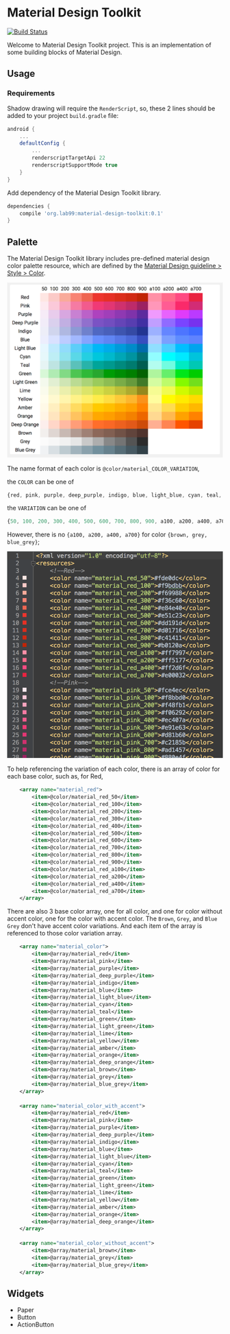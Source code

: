 
Material Design Toolkit
========================

[![Build Status](https://travis-ci.org/twang2218/material-design-toolkit.png?branch=master)](https://travis-ci.org/twang2218/material-design-toolkit)

Welcome to Material Design Toolkit project. This is an implementation of some building blocks of Material Design.

Usage
------

### Requirements

Shadow drawing will require the ```RenderScript```, so, these 2 lines should be added to your project ```build.gradle``` file:

```groovy
android {
    ...
    defaultConfig {
        ...
        renderscriptTargetApi 22
        renderscriptSupportMode true
    }
}
```

Add dependency of the Material Design Toolkit library.

```groovy
dependencies {
    compile 'org.lab99:material-design-toolkit:0.1'
}
```

Palette
--------

The Material Design Toolkit library includes pre-defined material design color palette resource, which are defined by the [Material Design guideline > Style > Color](http://www.google.com/design/spec/style/color.html).

![Color Palette](art/color_palette.png)

The name format of each color is ```@color/material_COLOR_VARIATION```, 

the ```COLOR``` can be one of
```Javascript
{red, pink, purple, deep_purple, indigo, blue, light_blue, cyan, teal, green, light_green, lime, yellow, amber, orange, deep_orange, brown, grey, blue_grey}
```

the ```VARIATION``` can be one of
```Javascript
{50, 100, 200, 300, 400, 500, 600, 700, 800, 900, a100, a200, a400, a700}
```

However, there is no ```{a100, a200, a400, a700}``` for color ```{brown, grey, blue_grey}```;

![Color Palette](art/resource_color.png)

To help referencing the variation of each color, there is an array of color for each base color, such as, for Red,

```xml
    <array name="material_red">
        <item>@color/material_red_50</item>
        <item>@color/material_red_100</item>
        <item>@color/material_red_200</item>
        <item>@color/material_red_300</item>
        <item>@color/material_red_400</item>
        <item>@color/material_red_500</item>
        <item>@color/material_red_600</item>
        <item>@color/material_red_700</item>
        <item>@color/material_red_800</item>
        <item>@color/material_red_900</item>
        <item>@color/material_red_a100</item>
        <item>@color/material_red_a200</item>
        <item>@color/material_red_a400</item>
        <item>@color/material_red_a700</item>
    </array>
```

There are also 3 base color array, one for all color, and one for color without accent color, one for the color with accent color. The ```Brown```, ```Grey```, and ```Blue Grey``` don't have accent color variations.
And each item of the array is referenced to those color variation array.

```xml
    <array name="material_color">
        <item>@array/material_red</item>
        <item>@array/material_pink</item>
        <item>@array/material_purple</item>
        <item>@array/material_deep_purple</item>
        <item>@array/material_indigo</item>
        <item>@array/material_blue</item>
        <item>@array/material_light_blue</item>
        <item>@array/material_cyan</item>
        <item>@array/material_teal</item>
        <item>@array/material_green</item>
        <item>@array/material_light_green</item>
        <item>@array/material_lime</item>
        <item>@array/material_yellow</item>
        <item>@array/material_amber</item>
        <item>@array/material_orange</item>
        <item>@array/material_deep_orange</item>
        <item>@array/material_brown</item>
        <item>@array/material_grey</item>
        <item>@array/material_blue_grey</item>
    </array>

    <array name="material_color_with_accent">
        <item>@array/material_red</item>
        <item>@array/material_pink</item>
        <item>@array/material_purple</item>
        <item>@array/material_deep_purple</item>
        <item>@array/material_indigo</item>
        <item>@array/material_blue</item>
        <item>@array/material_light_blue</item>
        <item>@array/material_cyan</item>
        <item>@array/material_teal</item>
        <item>@array/material_green</item>
        <item>@array/material_light_green</item>
        <item>@array/material_lime</item>
        <item>@array/material_yellow</item>
        <item>@array/material_amber</item>
        <item>@array/material_orange</item>
        <item>@array/material_deep_orange</item>
    </array>

    <array name="material_color_without_accent">
        <item>@array/material_brown</item>
        <item>@array/material_grey</item>
        <item>@array/material_blue_grey</item>
    </array>
```


Widgets
-------

 * Paper
 * Button
 * ActionButton



